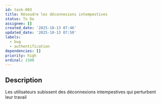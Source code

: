 ```yaml
---
id: task-003
title: Résoudre les déconnexions intempestives
status: To Do
assignee: []
created_date: '2025-10-13 07:46'
updated_date: '2025-10-13 07:50'
labels:
  - bug
  - authentification
dependencies: []
priority: high
ordinal: 1500
---
```


## Description

<!-- SECTION:DESCRIPTION:BEGIN -->
Les utilisateurs subissent des déconnexions intempestives qui perturbent leur travail
<!-- SECTION:DESCRIPTION:END -->
